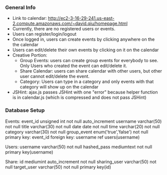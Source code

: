 ### General Info ###

* Link to calendar: http://ec2-3-16-29-241.us-east-2.compute.amazonaws.com/~david.qiu/homepage.html
* Currently, there are no registered users or events.
* Users can register/login/logout
* Once logged in, users can create events by clicking anywhere on the the calendar
* Users can edit/delete their own events by clicking on it on the calendar
* Creative Portion: 
	* Group Events: users can create group events for everybody to see. Only Users who created the event can edit/delete it.  
	* Share Calendar: users can share calendar with other users, but other user cannot edit/delete the event.  
	* Category: Users can type in a category and only events with that category will show up on the calendar
* JSHint: ajax.js passes JSHint with one "error" because helper function is in calendar.js (which is compressed and does not pass JSHint)


### Database Setup ###
Events:
event_id unsigned int not null auto_increment
username varchar(50) not null
title varchar(30) not null
date date not null
time varchar(20) not null
category varchar(30) not null
group_event enum('true','false') not null
primary key: event_id
foreign key: username ref users(username)

Users:
username varchar(50) not null
hashed_pass mediumtext not null
primary key(username)

Share:
id mediumint auto_increment not null
sharing_user varchar(50) not null
target_user varchar(50) not null
primary key(id)
